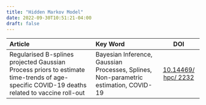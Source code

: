 ```yaml
---
title: "Hidden Markov Model"
date: 2022-09-30T10:51:21-04:00
draft: false
---
```


|Article|Key Word|DOI|
|:---|:---|:---:|
|Regularised B-splines projected Gaussian Process priors to estimate time-trends of age-specific COVID-19 deaths related to vaccine roll-out|Bayesian Inference, Gaussian Processes, Splines, Non-parametric estimation, COVID-19|[10.14469/ hpc/ 2232](https://github.com/ImperialCollegeLondon/B-SplinesProjectedGPs)|